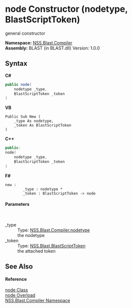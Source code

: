# node Constructor (nodetype, BlastScriptToken)
 

general constructor

**Namespace:**&nbsp;<a href="26a25caa-f50b-92ad-f15c-dbb9db1493ae.md">NSS.Blast.Compiler</a><br />**Assembly:**&nbsp;BLAST (in BLAST.dll) Version: 1.0.0

## Syntax

**C#**<br />
``` C#
public node(
	nodetype _type,
	BlastScriptToken _token
)
```

**VB**<br />
``` VB
Public Sub New ( 
	_type As nodetype,
	_token As BlastScriptToken
)
```

**C++**<br />
``` C++
public:
node(
	nodetype _type, 
	BlastScriptToken _token
)
```

**F#**<br />
``` F#
new : 
        _type : nodetype * 
        _token : BlastScriptToken -> node
```


#### Parameters
&nbsp;<dl><dt>_type</dt><dd>Type: <a href="e28d8f32-0117-cb7b-5d31-0a3d9a5d6817.md">NSS.Blast.Compiler.nodetype</a><br />the nodetype</dd><dt>_token</dt><dd>Type: <a href="62d1b49d-7dce-3574-fe4a-2a823f309f3c.md">NSS.Blast.BlastScriptToken</a><br />the attached token</dd></dl>

## See Also


#### Reference
<a href="7dc9b7e9-64ad-f224-ae1a-4e6639739f56.md">node Class</a><br /><a href="99f51ecd-c7ba-6552-8a45-cab309bd3b06.md">node Overload</a><br /><a href="26a25caa-f50b-92ad-f15c-dbb9db1493ae.md">NSS.Blast.Compiler Namespace</a><br />